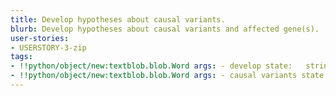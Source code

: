 ```yaml
---
title: Develop hypotheses about causal variants.
blurb: Develop hypotheses about causal variants and affected gene(s).
user-stories:
- USERSTORY-3-zip
tags:
- !!python/object/new:textblob.blob.Word args: - develop state:   string: develop   pos_tag: null
- !!python/object/new:textblob.blob.Word args: - causal variants state:   string: causal variants   pos_tag: null
---
```

